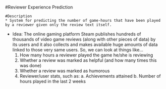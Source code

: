 #Reviewer Experience Prediction

    #Description
    * System for predicting the number of game-hours that have been played by a reviewer given only the review text itself.

* Idea: The online gaming platform Steam publishes hundreds of thousands of video game reviews (along with other pieces of data) by its users and it also collects and makes available huge amounts of data linked to those very same users. So, we can look at things like...
    1. How many hours a reviewer played the game he/she is reviewing
    2. Whether a review was marked as helpful (and how many times this was done)
    3. Whether a review was marked as humorous
    4. Reviewer/user stats, such as:
        a. Achievements attained
        b. Number of hours played in the last 2 weeks